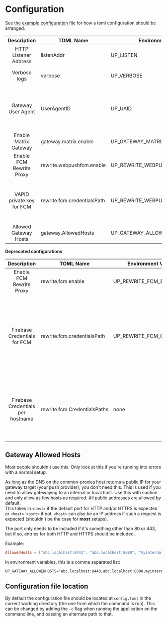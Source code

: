 # Configuration

See [the example configuration file](../example-config.toml) for how a toml configuration should be arranged.

| Description                       | TOML Name                    | Environment Variable Name       | Type                 | More Info                                                                                                                                                                  |
| :---:                             | ---                          | ---                             | ---                  | ---                                                                                                                                                                        |
| HTTP Listener Address             | listenAddr                   | UP_LISTEN                       | string               | This doesn't have any effect inside docker.                                                                                                                                          |
| Verbose logs                      | verbose                      | UP_VERBOSE                      | boolean              | Detailed logs or not. It is recommended to always set this to true.                                                                                                                  |
| Gateway User Agent                | UserAgentID                  | UP_UAID                         | string               | A user agent comment for gateway forwarded requests. Useful for debugging (and rate limits for big gateways). Example: "matrix.gateway.unifiedpush.org by unifiedpush.org"           |
| Enable Matrix Gateway             | gateway.matrix.enable        | UP_GATEWAY_MATRIX_ENABLE        | boolean              |                                                                                                                                                                                      |
| Enable FCM Rewrite Proxy          | rewrite.webpushfcm.enable    | UP_REWRITE_WEBPUSH_FCM_ENABLE   | boolean              |                                                                                                                                                                                      |
| VAPID private key for FCM         | rewrite.fcm.credentialsPath  | UP_REWRITE_WEBPUSH_FCM_CREDENTIALS_PATH | string       | WebPush requests to FCM needs a VAPID authorization. The private key used to generate the authorization is loaded from this path. To generate a new one, run `common-proxies -vapid` |
| Allowed Gateway Hosts             | gateway.AllowedHosts         | UP_GATEWAY_ALLOWEDHOSTS         | string list          | See relevant section below                                                                                                                                                           |

__Deprecated configurations__

| Description                       | TOML Name                    | Environment Variable Name       | Type                 | More Info                                                                                                                                                                  |
| :---:                             | ---                          | ---                             | ---                  | ---                                                                                                                                                                        |
| Enable FCM Rewrite Proxy | rewrite.fcm.enable           | UP_REWRITE_FCM_ENABLE           | boolean              |                                                                                                                                                                            |
| Firebase Credentials for FCM | rewrite.fcm.credentialsPath  | UP_REWRITE_FCM_CREDENTIALS_PATH | string               | An FCM request to any hostname will be forwarded with credentials loaded from this path. Not recommended, use per hostname credentials if possible.                        |
| Firebase Credentials per hostname | rewrite.fcm.CredentialsPaths | none                            | map[hostname] = path | Specify the hostname that will be receiving requests and the credentials path that request should be forwarded with.                                                       |

## Gateway Allowed Hosts

Most people shouldn't use this. Only look at this if you're running into errors with a normal setup.

As long as the DNS on the common-proxies host returns a public IP for your gateway target (your push provider), you don't need this.
This is used if you need to allow gatewaying to an internal or local host. Use this with caution and only allow as few hosts as required. All public addresses are allowed by default.  
This takes in `<host>` if the default port for HTTP and/or HTTPS is expected or `<host>:<port>` if not.
`<host>` can also be an IP address if such a request is expected (shouldn't be the case for **most** setups).  

The port only needs to be included if it's something other than 80 or 443, but if so, entries for both HTTP and HTTPS should be included.

Example:
```toml
AllowedHosts = ["abc.localhost:8443", "abc.localhost:8080", "myinternaldomain.local"] 
```

In environment variables, this is a comma separated list:
```env
UP_GATEWAY_ALLOWEDHOSTS="abc.localhost:8443,abc.localhost:8080,myinternaldomain.local"
```

## Configuration file location

By default the configuration file should be located at `config.toml` in the current working directory (the one from which the command is run). This can be changed by adding the `-c` flag when running the application on the command line, and passing an alternate path to that.
